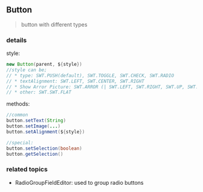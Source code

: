 ## Button
> button with different types

### details
style:

```java
new Button(parent, ${style})
//style can be;
// * type: SWT.PUSH(default), SWT.TOGGLE, SWT.CHECK, SWT.RADIO
// * textAlignment: SWT.LEFT, SWT.CENTER, SWT.RIGHT
// * Show Arror Picture: SWT.ARROR (| SWT.LEFT, SWT.RIGHT, SWT.UP, SWT.DOWN)
// * other: SWT.SWT.FLAT
```

methods:
```java
//common
button.setText(String)
button.setImage(...)
button.setAlignment(${style})

//special: 
button.setSelection(boolean)
button.getSelection()
```

### related topics

* RadioGroupFieldEditor: used to group radio buttons
